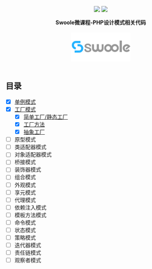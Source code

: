 <p align="center">
<a href="https://qq52o.me"><img src="https://img.shields.io/badge/contact-@Luffy-orange.svg?style=flat"></a>
<img src="https://img.shields.io/badge/license-MIT-green.svg?style=flat">
</p>

<p align="center">
  <b>Swoole微课程-PHP设计模式相关代码</b>
  <br><br>
  <a target="_blank" href="https://course.swoole-cloud.com">
    <img src="swoolee-logo.png">
  </a>
  <br><br>
</p>

## 目录

* [x] [单例模式](Singleton)
* [x] [工厂模式](Factory)
    * [x] [简单工厂/静态工厂](Factory/SimpleFactory)
    * [x] [工厂方法](Factory/FactoryMethod)
    * [x] [抽象工厂](Factory/AbstractFactory)
* [ ] 原型模式
* [ ] 类适配器模式
* [ ] 对象适配器模式
* [ ] 桥接模式
* [ ] 装饰器模式
* [ ] 组合模式
* [ ] 外观模式
* [ ] 享元模式
* [ ] 代理模式
* [ ] 依赖注入模式
* [ ] 模板方法模式
* [ ] 命令模式
* [ ] 状态模式
* [ ] 策略模式
* [ ] 迭代器模式
* [ ] 责任链模式
* [ ] 观察者模式
